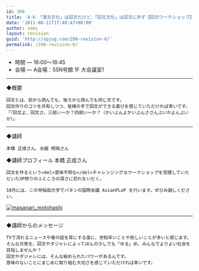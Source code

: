 ```yaml
---
id: 306
title: 'A-6 「漢文文化」は回文だけど、「回文文化」は回文に非ず【回文ワークショップ】'
date: '2011-08-11T17:40:47+00:00'
author: semi
layout: revision
guid: 'http://xpjug.com/298-revision-6/'
permalink: /298-revision-6/
---
```


- 時間 — 16:00～16:45
- 会場 — A会場：55N号館 1F 大会議室1

---

◆概要

```
回文とは、前から読んでも、後ろから読んでも同じ文です。
回文作りのコツを共有しつつ、皆様の手で回文ができる喜びを感じていただければ幸いです。
「『回文よ、回文さ。三部いーか？四部いーか？（かいぶんよかいぶんささんぶいかよんぶいか）』
```

---

◆講師

```
本橋 正成さん、水越 明哉さん
```

◆講師プロフィール 本橋 正成さん

```
回文を作るという<del>意味不明な</del>チャレンジングなワークショップを受理していただいたXP祭りのふところの深さに恐れをいだく。

10月には、この早稲田大学でパタンの国際会議 AsianPLoP を行います。ぜひお越しください。
```

[![](http://xpjug.com/wp-content/uploads/2011/08/masanari_motohashi.png "masanari_motohashi")](http://xpjug.com/wp-content/uploads/2011/08/masanari_motohashi.png)

---

◆講師からのメッセージ

```
TVで流れるニュースや巷の話を耳にする度に、世知辛いことや悲しいことが多いと感じます。
そんな日常を、回文やダジャレによってほんの少しでも「ゆる」め、みんなでよりよい社会を目指しませんか？
回文やダジャレには、そんな秘められたパワーがあるんです。
意味のないことにまじめに取り組む大切さを感じていただければ幸いです。
```